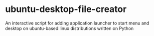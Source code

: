 # ubuntu-desktop-file-creator
An interactive script for adding application launcher to start menu and desktop on ubuntu-based linux distributions written on Python
